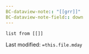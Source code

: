 ```yaml
---
BC-dataview-note:: "[[grr]]"
BC-dataview-note-field:: down
---
```

```dataview
list from [[]]
```


Last modified: `=this.file.mday`
